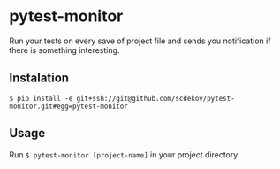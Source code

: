 # pytest-monitor
Run your tests on every save of project file and sends you notification if there is something interesting.


## Instalation

`$ pip install -e git+ssh://git@github.com/scdekov/pytest-monitor.git#egg=pytest-monitor`

## Usage

Run `$ pytest-monitor [project-name]` in your project directory
